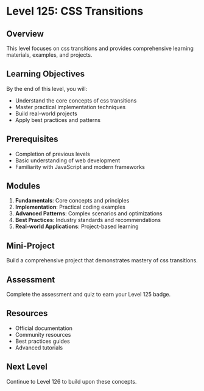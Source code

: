 # Level 125: CSS Transitions

## Overview
This level focuses on css transitions and provides comprehensive learning materials, examples, and projects.

## Learning Objectives
By the end of this level, you will:
- Understand the core concepts of css transitions
- Master practical implementation techniques
- Build real-world projects
- Apply best practices and patterns

## Prerequisites
- Completion of previous levels
- Basic understanding of web development
- Familiarity with JavaScript and modern frameworks

## Modules
1. **Fundamentals**: Core concepts and principles
2. **Implementation**: Practical coding examples
3. **Advanced Patterns**: Complex scenarios and optimizations
4. **Best Practices**: Industry standards and recommendations
5. **Real-world Applications**: Project-based learning

## Mini-Project
Build a comprehensive project that demonstrates mastery of css transitions.

## Assessment
Complete the assessment and quiz to earn your Level 125 badge.

## Resources
- Official documentation
- Community resources
- Best practices guides
- Advanced tutorials

## Next Level
Continue to Level 126 to build upon these concepts.
